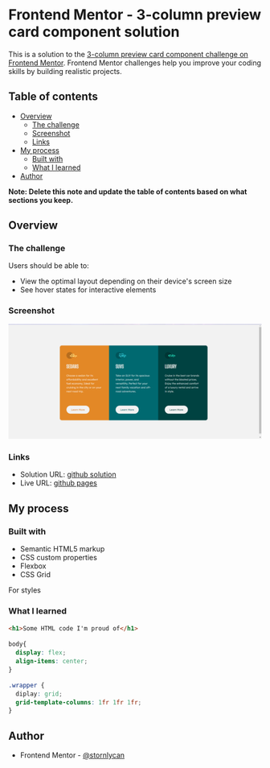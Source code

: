 # Frontend Mentor - 3-column preview card component solution

This is a solution to the [3-column preview card component challenge on Frontend Mentor](https://www.frontendmentor.io/challenges/3column-preview-card-component-pH92eAR2-). Frontend Mentor challenges help you improve your coding skills by building realistic projects. 

## Table of contents

- [Overview](#overview)
  - [The challenge](#the-challenge)
  - [Screenshot](#screenshot)
  - [Links](#links)
- [My process](#my-process)
  - [Built with](#built-with)
  - [What I learned](#what-i-learned)
- [Author](#author)

**Note: Delete this note and update the table of contents based on what sections you keep.**

## Overview

### The challenge

Users should be able to:

- View the optimal layout depending on their device's screen size
- See hover states for interactive elements

### Screenshot

![Design preview for the 3-column preview card component coding challenge](./screenshots/screenshot.png)

### Links

- Solution URL: [github solution](https://github.com/stormlycan/3-column-preview-card-component-main)
- Live URL: [github pages](https://stormlycan.github.io/3-column-preview-card-component-main/)

## My process

### Built with

- Semantic HTML5 markup
- CSS custom properties
- Flexbox
- CSS Grid

For styles

### What I learned

```html
<h1>Some HTML code I'm proud of</h1>
```
```css
body{
  display: flex;
  align-items: center;
}
```

```css
.wrapper {
  diplay: grid;
  grid-template-columns: 1fr 1fr 1fr;
}
```


## Author
- Frontend Mentor - [@stornlycan](https://www.frontendmentor.io/profile/stormlycan)